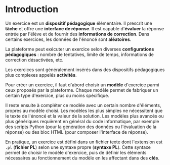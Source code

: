 # Introduction

Un exercice est un **dispositif pédagogique** élémentaire. Il prescrit une **tâche** et offre une **interface de réponse**. Il est capable d'**évaluer** la réponse entrée par l'élève et de fournir des **informations de correction**. Dans certains exercices, les données de l'énoncé sont **aléatoires**.

La plateforme peut exécuter un exercice selon diverses **configurations pédagogiques** : nombre de tentatives, limite de temps, informations de correction désactivées, etc.

Les exercices sont généralement insérés dans des dispositifs pédagogiques plus complexes appelés **activités**.

Pour créer un exercice, il faut d'abord choisir un **modèle** d'exercice parmi ceux proposés par la plateforme. Chaque modèle permet de fabriquer un certain type d'exercice, plus ou moins spécifique.

Il reste ensuite à compléter ce modèle avec un certain nombre d'éléments, propres au modèle choisi. Les modèles les plus simples ne nécessitent que le texte de l'énoncé et la valeur de la solution. Les modèles plus avancés ou plus génériques requièrent en général du code informatique, par exemple des scripts Python (pour la génération des données ou l'évaluation de la réponse) ou des bloc HTML (pour composer l'interface de réponse).

En pratique, un exercice est défini dans un fichier texte dont l'extension est `.pl` (**fichier PL**) selon une syntaxe propre (**syntaxe PL**). Cette syntaxe permet de choisir le modèle d'exercice, puis de définir les éléments nécessaires au fonctionnement du modèle en les affectant dans des **clés**.
